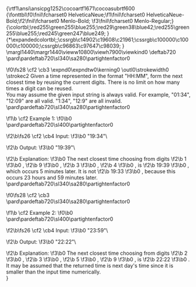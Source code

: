 {\rtf1\ansi\ansicpg1252\cocoartf1671\cocoasubrtf600
{\fonttbl\f0\fnil\fcharset0 HelveticaNeue;\f1\fnil\fcharset0 HelveticaNeue-Bold;\f2\fnil\fcharset0 Menlo-Bold;
\f3\fnil\fcharset0 Menlo-Regular;}
{\colortbl;\red255\green255\blue255;\red29\green38\blue42;\red255\green255\blue255;\red245\green247\blue249;
}
{\*\expandedcolortbl;;\cssrgb\c14902\c19608\c21961;\cssrgb\c100000\c100000\c100000;\cssrgb\c96863\c97647\c98039;
}
\margl1440\margr1440\vieww10800\viewh7900\viewkind0
\deftab720
\pard\pardeftab720\sl340\sa280\partightenfactor0

\f0\fs28 \cf2 \cb3 \expnd0\expndtw0\kerning0
\outl0\strokewidth0 \strokec2 Given a time represented in the format "HH:MM", form the next closest time by reusing the current digits. There is no limit on how many times a digit can be reused.\
You may assume the given input string is always valid. For example, "01:34", "12:09" are all valid. "1:34", "12:9" are all invalid.\
\pard\pardeftab720\sl340\sa280\partightenfactor0

\f1\b \cf2 Example 1:
\f0\b0 \
\pard\pardeftab720\sl400\partightenfactor0

\f2\b\fs26 \cf2 \cb4 Input:
\f3\b0  "19:34"\

\f2\b Output:
\f3\b0  "19:39"\

\f2\b Explanation:
\f3\b0  The next closest time choosing from digits 
\f2\b 1
\f3\b0 , 
\f2\b 9
\f3\b0 , 
\f2\b 3
\f3\b0 , 
\f2\b 4
\f3\b0 , is 
\f2\b 19:39
\f3\b0 , which occurs 5 minutes later.  It is not 
\f2\b 19:33
\f3\b0 , because this occurs 23 hours and 59 minutes later.\
\pard\pardeftab720\sl340\sa280\partightenfactor0

\f0\fs28 \cf2 \cb3 \
\pard\pardeftab720\sl340\sa280\partightenfactor0

\f1\b \cf2 Example 2:
\f0\b0 \
\pard\pardeftab720\sl400\partightenfactor0

\f2\b\fs26 \cf2 \cb4 Input:
\f3\b0  "23:59"\

\f2\b Output:
\f3\b0  "22:22"\

\f2\b Explanation:
\f3\b0  The next closest time choosing from digits 
\f2\b 2
\f3\b0 , 
\f2\b 3
\f3\b0 , 
\f2\b 5
\f3\b0 , 
\f2\b 9
\f3\b0 , is 
\f2\b 22:22
\f3\b0 . It may be assumed that the returned time is next day's time since it is smaller than the input time numerically.\
}